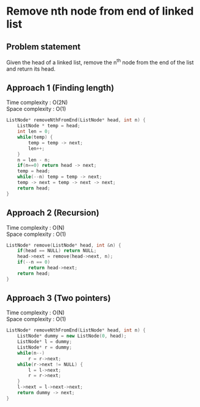 # Remove nth node from end of linked list

## Problem statement

Given the head of a linked list, remove the n<sup>th</sup> node from the end of the list and return its head.

## Approach 1 (Finding length)

Time complexity : O(2N)  
Space complexity : O(1)

```cpp
ListNode* removeNthFromEnd(ListNode* head, int n) {
    ListNode * temp = head;
    int len = 0;
    while(temp) {
        temp = temp -> next;
        len++;
    }
    n = len - n;
    if(n==0) return head -> next;
    temp = head;
    while(--n) temp = temp -> next;
    temp -> next = temp -> next -> next;
    return head;
}
```

## Approach 2 (Recursion)

Time complexity : O(N)  
Space complexity : O(1)

```cpp
ListNode* remove(ListNode* head, int &n) {
    if(head == NULL) return NULL;
    head->next = remove(head->next, n);
    if(--n == 0)
        return head->next;
    return head;
}
```

## Approach 3 (Two pointers)

Time complexity : O(N)  
Space complexity : O(1)

```cpp
ListNode* removeNthFromEnd(ListNode* head, int n) {
    ListNode* dummy = new ListNode(0, head);
    ListNode* l = dummy;
    ListNode* r = dummy;
    while(n--)
        r = r->next;
    while(r->next != NULL) {
        l = l->next;
        r = r->next;
    }
    l->next = l->next->next;
    return dummy -> next;
}
```

